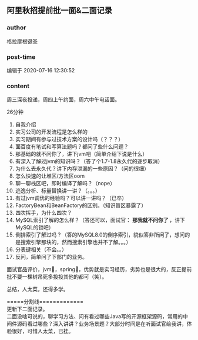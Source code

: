 ## 阿里秋招提前批一面&二面记录
### author 
格拉摩根键圣
### post-time 

编辑于  2020-07-16 12:30:52
### content 
<div class="post-topic-des nc-post-content">
 <p>
  周三深夜投递，周四上午约面，周六中午电话面。
 </p>
 <p>
  26分钟
 </p>
 <ol>
  <li>
   自我介绍
  </li>
  <li>
   实习公司的开发流程是怎么样的
  </li>
  <li>
   实习期间有参与过技术方案的设计吗（？？？）
  </li>
  <li>
   面百度有笔试和写算法题吗？都问了些什么问题？
  </li>
  <li>
   那基础的就不问你了，讲下jvm吧（简单介绍下说是什么）
  </li>
  <li>
   有深入了解过jvm的知识吗？（答了个1.7-1.8永久代的逐步取消）
  </li>
  <li>
   为什么去永久代？讲下内存泄漏的一些原因？（问的很细）
  </li>
  <li>
   怎么快速的让堆区/方法区oom
  </li>
  <li>
   聊一聊栈区吧，即时编译了解吗？（nope）
  </li>
  <li>
   逃逸分析、标量替换讲一讲？（。。。）
  </li>
  <li>
   有过jvm调优的经验吗？可以讲一讲吗？（已卒）
  </li>
  <li>
   FactoryBean和BeanFactory的区别。（知识盲区暴露了）
  </li>
  <li>
   四次挥手，为什么四次？
  </li>
  <li>
   MySQL索引了解的怎么样？（答还可以，面试官：
   <strong>
    那我就不问你了
   </strong>
   ，讲下MySQL的锁吧）
  </li>
  <li>
   倒排索引了解过吗？（答的MySQL8.0的倒序索引，貌似答非所问了，想问的是搜索引擎那块的，然而搜索引擎也并不了解。。。）
  </li>
  <li>
   分表键相关（不会。。）
  </li>
  <li>
   反问，简单问了下部门的业务。
  </li>
 </ol>
 <p>
  面试官品评价，jvm👏，spring👋，优势就是实习经历，劣势也是很大的，反正提前批不要一棵树吊死多投投其他的都可（笑）。
 </p>
 <p>
  总结，人太菜，还得多学。
 </p>
 <p>
  =====分割线=============
  <br/>
  更新下二面记录。
  <br/>
  二面没啥可说的，聊学习方法、问有看过哪些Java写的开源框架源码，常用的中间件源码看过哪些？深入讲讲？业务场景题？大部分时间是在听面试官给我讲，体验很好，可惜人太菜，已挂。
 </p>
</div>

